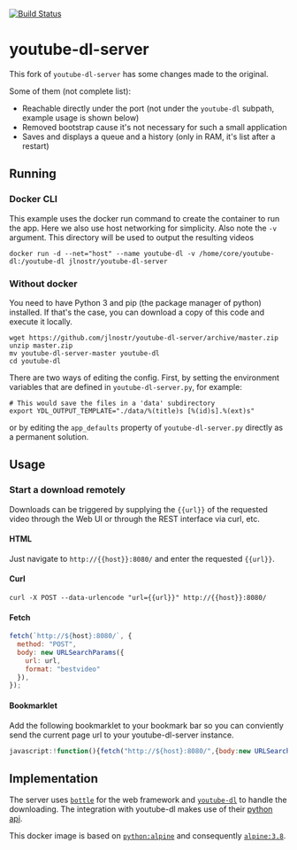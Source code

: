 [![Build Status](https://dev.azure.com/jlnostr/youtube-dl-server/_apis/build/status/jlnostr.youtube-dl-server?branchName=master)](https://dev.azure.com/jlnostr/youtube-dl-server/_build/latest?definitionId=9&branchName=master)

# youtube-dl-server
This fork of `youtube-dl-server` has some changes made to the original.

Some of them (not complete list):

- Reachable directly under the port (not under the `youtube-dl` subpath, example usage is shown below)
- Removed bootstrap cause it's not necessary for such a small application
- Saves and displays a queue and a history (only in RAM, it's list after a restart)

## Running

### Docker CLI

This example uses the docker run command to create the container to run the app. Here we also use host networking for simplicity. Also note the `-v` argument. This directory will be used to output the resulting videos

```shell
docker run -d --net="host" --name youtube-dl -v /home/core/youtube-dl:/youtube-dl jlnostr/youtube-dl-server
```


### Without docker
You need to have Python 3 and pip (the package manager of python) installed. If that's the case, you can download a copy of this code and execute it locally.

```shell
wget https://github.com/jlnostr/youtube-dl-server/archive/master.zip
unzip master.zip
mv youtube-dl-server-master youtube-dl
cd youtube-dl
```

There are two ways of editing the config. First, by setting the environment variables that are defined in `youtube-dl-server.py`, for example:


```shell
# This would save the files in a 'data' subdirectory
export YDL_OUTPUT_TEMPLATE="./data/%(title)s [%(id)s].%(ext)s"
```

or by editing the `app_defaults` property of `youtube-dl-server.py` directly as a permanent solution.


## Usage

### Start a download remotely

Downloads can be triggered by supplying the `{{url}}` of the requested video through the Web UI or through the REST interface via curl, etc.

#### HTML

Just navigate to `http://{{host}}:8080/` and enter the requested `{{url}}`.

#### Curl

```shell
curl -X POST --data-urlencode "url={{url}}" http://{{host}}:8080/
```

#### Fetch

```javascript
fetch(`http://${host}:8080/`, {
  method: "POST",
  body: new URLSearchParams({
    url: url,
    format: "bestvideo"
  }),
});
```

#### Bookmarklet

Add the following bookmarklet to your bookmark bar so you can conviently send the current page url to your youtube-dl-server instance.

```javascript
javascript:!function(){fetch("http://${host}:8080/",{body:new URLSearchParams({url:window.location.href,format:"bestvideo"}),method:"POST"})}();
```

## Implementation

The server uses [`bottle`](https://github.com/bottlepy/bottle) for the web framework and [`youtube-dl`](https://github.com/rg3/youtube-dl) to handle the downloading. The integration with youtube-dl makes use of their [python api](https://github.com/rg3/youtube-dl#embedding-youtube-dl).

This docker image is based on [`python:alpine`](https://registry.hub.docker.com/_/python/) and consequently [`alpine:3.8`](https://hub.docker.com/_/alpine/).
